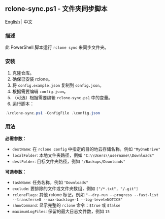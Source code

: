 ## rclone-sync.ps1 - 文件夹同步脚本

[English](README.md) | 中文

### 描述
此 PowerShell 脚本运行 `rclone sync` 来同步文件夹。

### 安装
1. 克隆仓库。
2. 确保已安装 rclone。
3. 将 `config.example.json` 复制到 `config.json`。
4. 根据需要编辑 `config.json`。
5. （可选）根据需要编辑 `rclone-sync.ps1` 中的变量。
6. 运行脚本：
```powershell
.\rclone-sync.ps1 -ConfigFile .\config.json
```
### 用法
**必需参数：**
- `destName`: 在 `rclone config` 中指定的目的地云存储名称，例如 `"MyOneDrive"`
- `localFolder`: 本地文件夹路径，例如 `"C:\\Users\\username\\Downloads"`
- `destFolder`: 目标文件夹路径，例如 `"/Backups/Downloads"`

**可选参数：**
- `taskName`: 任务名称，例如 `"Downloads"`
- `exclude`: 要排除的文件或文件夹数组，例如 `["/*.txt", "/.git"]`
- `rcloneFlags`: 其他 rclone 标记，例如 `"--dry-run --progress --fast-list --transfers=8 --max-backlog=-1 --log-level=NOTICE"`
- `showCommand`: 显示完整的 `rclone` 命令：`$true` 或 `$false`
- `maximumLogFiles`: 保留的最大日志文件数，例如 `15`